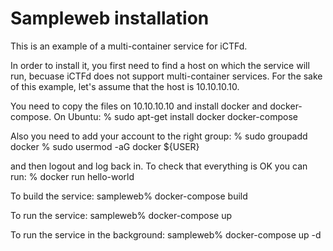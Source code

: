 # Sampleweb installation

This is an example of a multi-container service for iCTFd.

In order to install it, you first need to find a host on which the service will run, becuase iCTFd does not support multi-container services.
For the sake of this example, let's assume that the host is 10.10.10.10.

You need to copy the files on 10.10.10.10 and install docker and docker-compose.
On Ubuntu:
% sudo apt-get install docker docker-compose

Also you need to add your account to the right group:
% sudo groupadd docker
% sudo usermod -aG docker ${USER}

and then logout and log back in.
To check that everything is OK you can run:
% docker run hello-world

To build the service:
sampleweb% docker-compose build

To run the service:
sampleweb% docker-compose up

To run the service in the background:
sampleweb% docker-compose up -d
